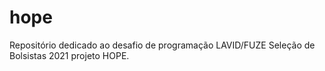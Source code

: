 # hope
Repositório dedicado ao desafio de programação LAVID/FUZE Seleção de Bolsistas 2021 projeto HOPE.
